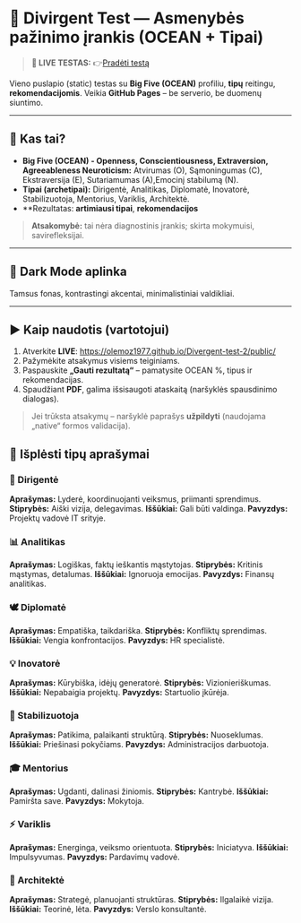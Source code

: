 # 🌌 Divirgent Test — Asmenybės pažinimo įrankis (OCEAN + Tipai)

> **🧭 LIVE TESTAS:** 👉[Pradėti testą](https://olemoz1977.github.io/Divergent-test-2/public/)

Vieno puslapio (static) testas su **Big Five (OCEAN)** profiliu, **tipų** reitingu, **rekomendacijomis**. Veikia **GitHub Pages** – be serverio, be duomenų siuntimo.

---

## 🔎 Kas tai?

- **Big Five (OCEAN) - Openness, Conscientiousness, Extraversion, Agreeableness Neuroticism:** Atvirumas (O), Sąmoningumas (C), Ekstraversija (E), Sutariamumas (A),Emocinį stabilumą (N).  
- **Tipai (archetipai):** Dirigentė, Analitikas, Diplomatė, Inovatorė, Stabilizuotoja, Mentorius, Variklis, Architektė.  
- **Rezultatas: **artimiausi tipai**, **rekomendacijos** 

> **Atsakomybė:** tai nėra diagnostinis įrankis; skirta mokymuisi, savirefleksijai.

---

## 🖤 Dark Mode aplinka

Tamsus fonas, kontrastingi akcentai, minimalistiniai valdikliai.

---

## ▶️ Kaip naudotis (vartotojui)

1. Atverkite **LIVE**: https://olemoz1977.github.io/Divergent-test-2/public/
2. Pažymėkite atsakymus  visiems teiginiams.  
3. Paspauskite **„Gauti rezultatą“** – pamatysite OCEAN %, tipus ir rekomendacijas.  
4. Spaudžiant **PDF**, galima išsisaugoti ataskaitą (naršyklės spausdinimo dialogas).

> Jei trūksta atsakymų – naršyklė paprašys **užpildyti** (naudojama „native“ formos validacija).


## 🧠 Išplėsti tipų aprašymai

### 🎯 Dirigentė
**Aprašymas:** Lyderė, koordinuojanti veiksmus, priimanti sprendimus.
**Stiprybės:** Aiški vizija, delegavimas.
**Iššūkiai:** Gali būti valdinga.
**Pavyzdys:** Projektų vadovė IT srityje.

### 📊 Analitikas
**Aprašymas:** Logiškas, faktų ieškantis mąstytojas.
**Stiprybės:** Kritinis mąstymas, detalumas.
**Iššūkiai:** Ignoruoja emocijas.
**Pavyzdys:** Finansų analitikas.

### 🕊️ Diplomatė
**Aprašymas:** Empatiška, taikdariška.
**Stiprybės:** Konfliktų sprendimas.
**Iššūkiai:** Vengia konfrontacijos.
**Pavyzdys:** HR specialistė.

### 💡 Inovatorė
**Aprašymas:** Kūrybiška, idėjų generatorė.
**Stiprybės:** Vizionieriškumas.
**Iššūkiai:** Nepabaigia projektų.
**Pavyzdys:** Startuolio įkūrėja.

### 🧱 Stabilizuotoja
**Aprašymas:** Patikima, palaikanti struktūrą.
**Stiprybės:** Nuoseklumas.
**Iššūkiai:** Priešinasi pokyčiams.
**Pavyzdys:** Administracijos darbuotoja.

### 🎓 Mentorius
**Aprašymas:** Ugdanti, dalinasi žiniomis.
**Stiprybės:** Kantrybė.
**Iššūkiai:** Pamiršta save.
**Pavyzdys:** Mokytoja.

### ⚡ Variklis
**Aprašymas:** Energinga, veiksmo orientuota.
**Stiprybės:** Iniciatyva.
**Iššūkiai:** Impulsyvumas.
**Pavyzdys:** Pardavimų vadovė.

### 🧠 Architektė
**Aprašymas:** Strategė, planuojanti struktūras.
**Stiprybės:** Ilgalaikė vizija.
**Iššūkiai:** Teorinė, lėta.
**Pavyzdys:** Verslo konsultantė.
